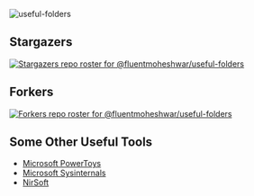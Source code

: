 ![useful-folders](https://socialify.git.ci/fluentmoheshwar/useful-folders/image?description=1&forks=1&issues=1&language=1&name=1&owner=1&pulls=1&stargazers=1&theme=Dark)

## Stargazers

[![Stargazers repo roster for @fluentmoheshwar/useful-folders](https://reporoster.com/stars/dark/fluentmoheshwar/useful-folders)](https://github.com/fluentmoheshwar/useful-folders/stargazers)

## Forkers

[![Forkers repo roster for @fluentmoheshwar/useful-folders](https://reporoster.com/forks/dark/fluentmoheshwar/useful-folders)](https://github.com/fluentmoheshwar/useful-folders/network/members)

## Some Other Useful Tools

- [Microsoft PowerToys](https://github.com/microsoft/PowerToys)
- [Microsoft Sysinternals](https://docs.microsoft.com/en-us/sysinternals/downloads)
- [NirSoft](https://www.nirsoft.net)
